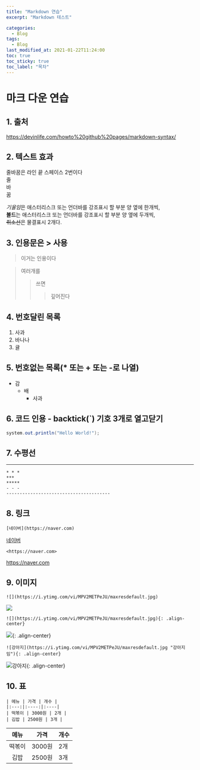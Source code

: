 ```yaml
---
title: "Markdown 연습"
excerpt: "Markdown 테스트"

categories:
  - Blog
tags:
  - Blog
last_modified_at: 2021-01-22T11:24:00
toc: true
toc_sticky: true
toc_label: "목차"
---
```


# 마크 다운 연습

## 1. 출처
<https://devinlife.com/howto%20github%20pages/markdown-syntax/>

## 2. 텍스트 효과
줄바꿈은 라인 끝 스페이스 2번이다  
줄  
바  
꿈  
  
*기울임*은 애스터리스크 또는 언더바를 강조표시 할 부분 양 옆에 한개씩,  
**볼드**는 애스터리스크 또는 언더바를 강조표시 할 부분 양 옆에 두개씩,  
~~취소선~~은 물결표시 2개다.  

## 3. 인용문은 > 사용
> 이거는 인용이다

> 여러개를
>> 쓰면
>>> 깊어진다

## 4. 번호달린 목록
1. 사과
2. 바나나
3. 귤

## 5. 번호없는 목록(* 또는 + 또는 -로 나열)
* 감
  * 배
    * 사과

## 6. 코드 인용 - backtick(`) 기호 3개로 열고닫기
```java
system.out.println("Hello World!");
```

## 7. 수평선
-------------------------
```
* * *
***
*****
- - -
---------------------------------------
```

## 8. 링크
```
[네이버](https://naver.com)
```
[네이버](https://naver.com)


```
<https://naver.com>
```
<https://naver.com>

## 9. 이미지
```
![](https://i.ytimg.com/vi/MPV2METPeJU/maxresdefault.jpg)
```
![](https://i.ytimg.com/vi/MPV2METPeJU/maxresdefault.jpg)

```
![](https://i.ytimg.com/vi/MPV2METPeJU/maxresdefault.jpg){: .align-center}
```
![](https://i.ytimg.com/vi/MPV2METPeJU/maxresdefault.jpg){: .align-center}



```
![강아지](https://i.ytimg.com/vi/MPV2METPeJU/maxresdefault.jpg "강아지임"){: .align-center}
```
![강아지](https://i.ytimg.com/vi/MPV2METPeJU/maxresdefault.jpg "강아지임"){: .align-center}

## 10. 표
```
| 메뉴 | 가격 | 개수 |
|:---:|:----:|:----|
| 떡볶이 | 3000원 | 2개 |
| 김밥 | 2500원 | 3개 |
```

| 메뉴 | 가격 | 개수 |
|:---:|:----:|:----|
| 떡볶이 | 3000원 | 2개 |
| 김밥 | 2500원 | 3개 |
